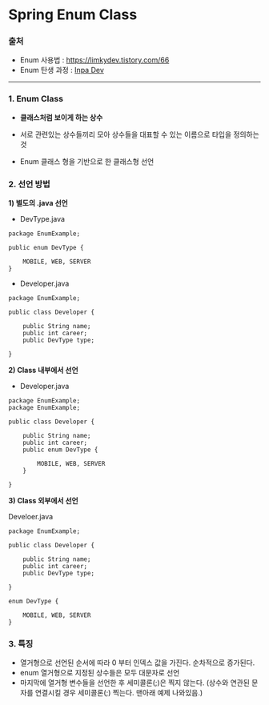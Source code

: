 # Spring Enum Class

### 출처

- Enum 사용법 : https://limkydev.tistory.com/66
- Enum 탄생 과정 : [Inpa Dev](https://inpa.tistory.com/entry/JAVA-%E2%98%95-%EC%97%B4%EA%B1%B0%ED%98%95Enum-%ED%83%80%EC%9E%85-%EB%AC%B8%EB%B2%95-%ED%99%9C%EC%9A%A9-%EC%A0%95%EB%A6%AC)

---

### 1. Enum Class

- **클래스처럼 보이게 하는 상수**

- 서로 관련있는 상수들끼리 모아 상수들을 대표할 수 있는 이름으로 타입을 정의하는 것

- Enum 클래스 형을 기반으로 한 클래스형 선언 

### 2. 선언 방법

**1) 별도의 .java 선언**

- DevType.java

```
package EnumExample;

public enum DevType {

	MOBILE, WEB, SERVER
}
```

- Developer.java

```
package EnumExample;

public class Developer {
	
	public String name;
	public int career;
	public DevType type;
	
}
```

**2) Class 내부에서 선언**

- Developer.java

```
package EnumExample;
package EnumExample;

public class Developer {
	
	public String name;
	public int career;
	public enum DevType {

		MOBILE, WEB, SERVER
	}

}
```

**3) Class 외부에서 선언**

Develoer.java

```
package EnumExample;

public class Developer {
	
	public String name;
	public int career;
	public DevType type;

}

enum DevType {

	MOBILE, WEB, SERVER
}
```

### 3. 특징

- 열거형으로 선언된 순서에 따라 0 부터 인덱스 값을 가진다. 순차적으로 증가된다.
- enum 열거형으로 지정된 상수들은 모두 대문자로 선언
- 마지막에 열거형 변수들을 선언한 후 세미콜론(;)은 찍지 않는다.
  (상수와 연관된 문자를 연결시킬 경우 세미콜론(;) 찍는다. 맨아래 예제 나와있음.)